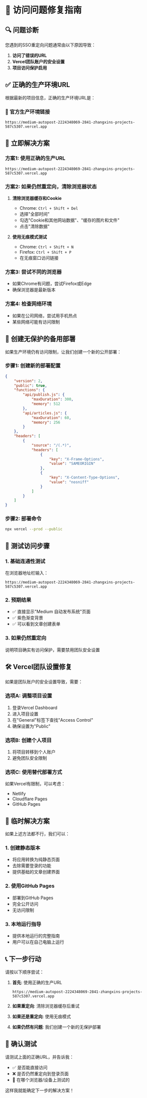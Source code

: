 # 🚨 访问问题修复指南

## 🔍 **问题诊断**

您遇到的SSO重定向问题通常由以下原因导致：
1. **访问了错误的URL**
2. **Vercel团队账户的安全设置**
3. **项目访问保护启用**

## ✅ **正确的生产环境URL**

根据最新的项目信息，正确的生产环境URL是：

### 🎯 **官方生产环境链接**
```
https://medium-autopost-2224348069-2841-zhangxins-projects-587c5307.vercel.app
```

## 🔧 **立即解决方案**

### **方案1: 使用正确的生产URL**
```
https://medium-autopost-2224348069-2841-zhangxins-projects-587c5307.vercel.app
```

### **方案2: 如果仍然重定向，清除浏览器状态**
1. **清除浏览器缓存和Cookie**
   - Chrome: `Ctrl + Shift + Del`
   - 选择"全部时间"
   - 勾选"Cookie和其他网站数据"、"缓存的图片和文件"
   - 点击"清除数据"

2. **使用无痕模式测试**
   - Chrome: `Ctrl + Shift + N`
   - Firefox: `Ctrl + Shift + P`
   - 在无痕窗口访问链接

### **方案3: 尝试不同的浏览器**
- 如果Chrome有问题，尝试Firefox或Edge
- 确保浏览器是最新版本

### **方案4: 检查网络环境**
- 如果在公司网络，尝试用手机热点
- 某些网络可能有访问限制

## 🚀 **创建无保护的备用部署**

如果生产环境仍有访问限制，让我们创建一个新的公开部署：

### **步骤1: 创建新的部署配置**
```json
{
    "version": 2,
    "public": true,
    "functions": {
        "api/publish.js": {
            "maxDuration": 300,
            "memory": 512
        },
        "api/articles.js": {
            "maxDuration": 60,
            "memory": 256
        }
    },
    "headers": [
        {
            "source": "/(.*)",
            "headers": [
                {
                    "key": "X-Frame-Options",
                    "value": "SAMEORIGIN"
                },
                {
                    "key": "X-Content-Type-Options",
                    "value": "nosniff"
                }
            ]
        }
    ]
}
```

### **步骤2: 部署命令**
```bash
npx vercel --prod --public
```

## 📱 **测试访问步骤**

### **1. 基础连通性测试**
在浏览器地址栏输入：
```
https://medium-autopost-2224348069-2841-zhangxins-projects-587c5307.vercel.app
```

### **2. 预期结果**
- ✅ 直接显示"Medium 自动发布系统"页面
- ✅ 紫色渐变背景
- ✅ 可以看到文章创建表单

### **3. 如果仍然重定向**
说明项目确实有访问保护，需要禁用团队安全设置

## 🛠️ **Vercel团队设置修复**

如果是团队账户的安全设置导致，需要：

### **选项A: 调整项目设置**
1. 登录Vercel Dashboard
2. 进入项目设置
3. 在"General"标签下查找"Access Control"
4. 确保设置为"Public"

### **选项B: 创建个人项目**
1. 将项目转移到个人账户
2. 避免团队安全限制

### **选项C: 使用替代部署方式**
如果Vercel有限制，可以考虑：
- Netlify
- Cloudflare Pages
- GitHub Pages

## 🔗 **临时解决方案**

如果上述方法都不行，我们可以：

### **1. 创建静态版本**
- 将应用转换为纯静态页面
- 去除需要登录的功能
- 提供基础的文章创建界面

### **2. 使用GitHub Pages**
- 部署到GitHub Pages
- 完全公开访问
- 无访问限制

### **3. 本地运行指导**
- 提供本地运行的完整指南
- 用户可以在自己电脑上运行

## 📞 **下一步行动**

请按以下顺序尝试：

1. **首先**: 使用正确的生产URL
   ```
   https://medium-autopost-2224348069-2841-zhangxins-projects-587c5307.vercel.app
   ```

2. **如果重定向**: 清除浏览器缓存后重试

3. **如果还是重定向**: 使用无痕模式

4. **如果仍然有问题**: 我们创建一个新的无保护部署

## 🎯 **确认测试**

请测试上面的正确URL，并告诉我：
- ✅ 是否能直接访问
- ❌ 是否仍然重定向到登录页面
- 📱 在哪个浏览器/设备上测试的

这样我就能确定下一步的解决方案！ 